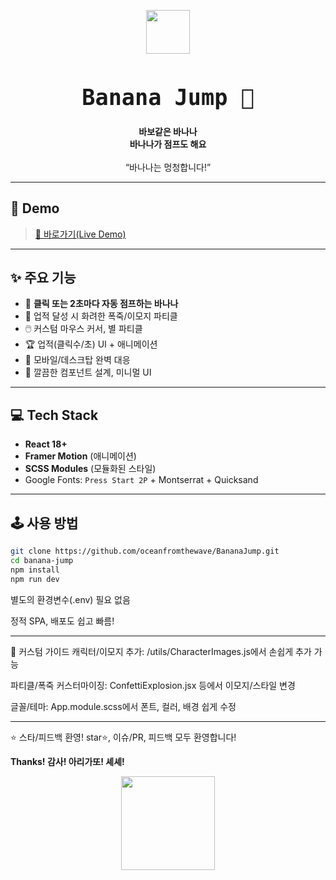 <p align="center">
  <img src="https://emojipedia-us.s3.amazonaws.com/source/skype/289/banana_1f34c.png" width="70" />
</p>

<h1 align="center" style="font-family:'Press Start 2P',monospace;font-size:2.2rem;">
  Banana Jump 🍌
</h1>
<p align="center">
  <b>바보같은 바나나<br/>바나나가 점프도 해요</b>
  <br /><br />
  “바나나는 멍청합니다!”
</p>

---

## 🚀 Demo

> [🔗 바로가기(Live Demo)](https://your-banana-jump.vercel.app/)

---

## ✨ 주요 기능

- 🍌 **클릭 또는 2초마다 자동 점프하는 바나나**
- 🎉 업적 달성 시 화려한 폭죽/이모지 파티클
- 🖱️ 커스텀 마우스 커서, 별 파티클
- 🏆 업적(클릭수/초) UI + 애니메이션
- 📱 모바일/데스크탑 완벽 대응
- 🦄 깔끔한 컴포넌트 설계, 미니멀 UI

---

## 💻 Tech Stack

- **React 18+**
- **Framer Motion** (애니메이션)
- **SCSS Modules** (모듈화된 스타일)
- Google Fonts: `Press Start 2P` + Montserrat + Quicksand

---

## 🕹️ 사용 방법

```bash
git clone https://github.com/oceanfromthewave/BananaJump.git
cd banana-jump
npm install
npm run dev
```
별도의 환경변수(.env) 필요 없음

정적 SPA, 배포도 쉽고 빠름!

---

🎨 커스텀 가이드
캐릭터/이모지 추가:
/utils/CharacterImages.js에서 손쉽게 추가 가능

파티클/폭죽 커스터마이징:
ConfettiExplosion.jsx 등에서 이모지/스타일 변경

글꼴/테마:
App.module.scss에서 폰트, 컬러, 배경 쉽게 수정

---
⭐️ 스타/피드백 환영!
star⭐️, 이슈/PR, 피드백 모두 환영합니다!<br>

**Thanks! 감사! 아리가또! 셰셰!**

<p align="center"> <img src="https://media.giphy.com/media/IOE7Tgb8MBvJe/giphy.gif" width="150"/> </p> 
